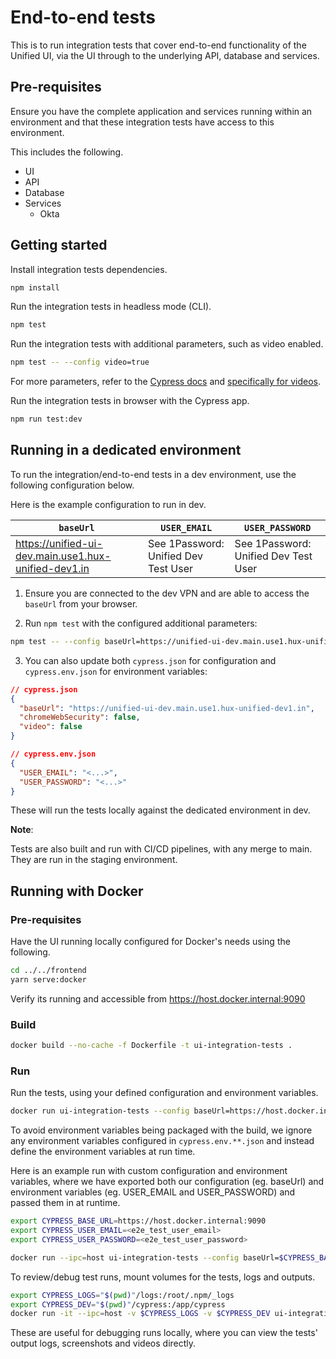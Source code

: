 # End-to-end tests

This is to run integration tests that cover end-to-end functionality of the
Unified UI, via the UI through to the underlying API, database and
services.

## Pre-requisites

Ensure you have the complete application and services running within an
environment and that these integration tests have access to this environment.

This includes the following.

- UI
- API
- Database
- Services
  - Okta

## Getting started

Install integration tests dependencies.

```sh
npm install
```

Run the integration tests in headless mode (CLI).

```sh
npm test
```

Run the integration tests with additional parameters, such as video enabled.

```sh
npm test -- --config video=true
```

For more parameters, refer to the [Cypress docs](https://docs.cypress.io/guides/references/configuration#Options)
and [specifically for videos](https://docs.cypress.io/guides/references/configuration#Videos).

Run the integration tests in browser with the Cypress app.

```sh
npm run test:dev
```

## Running in a dedicated environment

To run the integration/end-to-end tests in a dev environment, use the following
configuration below.

Here is the example configuration to run in dev.

| `baseUrl`                                            | `USER_EMAIL`                         | `USER_PASSWORD`                      |
| ---------------------------------------------------- | ------------------------------------ | ------------------------------------ |
| https://unified-ui-dev.main.use1.hux-unified-dev1.in | See 1Password: Unified Dev Test User | See 1Password: Unified Dev Test User |

1. Ensure you are connected to the dev VPN and are able to access the `baseUrl` from your browser.

2. Run `npm test` with the configured additional parameters:

```sh
npm test -- --config baseUrl=https://unified-ui-dev.main.use1.hux-unified-dev1.in --env USER_EMAIL=<...>,USER_PASSWORD=<...>
```

3. You can also update both `cypress.json` for configuration and
   `cypress.env.json` for environment variables:

```json
// cypress.json
{
  "baseUrl": "https://unified-ui-dev.main.use1.hux-unified-dev1.in",
  "chromeWebSecurity": false,
  "video": false
}
```

```json
// cypress.env.json
{
  "USER_EMAIL": "<...>",
  "USER_PASSWORD": "<...>"
}
```

These will run the tests locally against the dedicated environment in dev.

**Note**:

Tests are also built and run with CI/CD pipelines, with any merge to main.
They are run in the staging environment.

## Running with Docker

### Pre-requisites

Have the UI running locally configured for Docker's needs using the following.

```sh
cd ../../frontend
yarn serve:docker
```

Verify its running and accessible from https://host.docker.internal:9090

### Build

```sh
docker build --no-cache -f Dockerfile -t ui-integration-tests .
```

### Run

Run the tests, using your defined configuration and environment variables.

```sh
docker run ui-integration-tests --config baseUrl=https://host.docker.internal:9090 --env FOO=foo,BAR=bar
```

To avoid environment variables being packaged with the build, we ignore any
environment variables configured in `cypress.env.**.json` and instead define
the environment variables at run time.

Here is an example run with custom configuration and environment variables,
where we have exported both our configuration (eg. baseUrl) and environment
variables (eg. USER_EMAIL and USER_PASSWORD) and passed them in at runtime.

```sh
export CYPRESS_BASE_URL=https://host.docker.internal:9090
export CYPRESS_USER_EMAIL=<e2e_test_user_email>
export CYPRESS_USER_PASSWORD=<e2e_test_user_password>
```

```sh
docker run --ipc=host ui-integration-tests --config baseUrl=$CYPRESS_BASE_URL,video=true --env USER_EMAIL=$CYPRESS_USER_EMAIL,USER_PASSWORD=$CYPRESS_USER_PASSWORD
```

To review/debug test runs, mount volumes for the tests, logs and outputs.

```sh
export CYPRESS_LOGS="$(pwd)"/logs:/root/.npm/_logs
export CYPRESS_DEV="$(pwd)"/cypress:/app/cypress
docker run -it --ipc=host -v $CYPRESS_LOGS -v $CYPRESS_DEV ui-integration-tests --config baseUrl=$CYPRESS_BASE_URL,video=true --env USER_EMAIL=$CYPRESS_USER_EMAIL,USER_PASSWORD=$CYPRESS_USER_PASSWORD
```

These are useful for debugging runs locally, where you can view the tests'
output logs, screenshots and videos directly.
